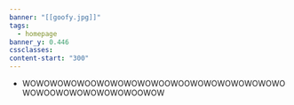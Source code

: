 ```yaml
---
banner: "[[goofy.jpg]]"
tags:
  - homepage
banner_y: 0.446
cssclasses: 
content-start: "300"
---
```

- WOWOWOWOWOOWOWOWOWOWOOWOOWOWOWOWOWOWOWOWOWOOWOWOWOWOWOWOOWOW
